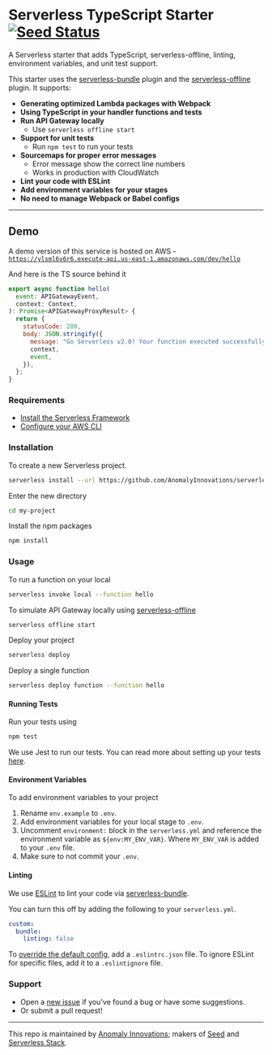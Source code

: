 # Serverless TypeScript Starter [![Seed Status](https://api.seed.run/serverless-stack/serverless-typescript-starter/stages/prod/build_badge)](https://console.seed.run/serverless-stack/serverless-typescript-starter)

A Serverless starter that adds TypeScript, serverless-offline, linting, environment variables, and
unit test support.

This starter uses the [serverless-bundle](https://github.com/AnomalyInnovations/serverless-bundle)
plugin and the [serverless-offline](https://github.com/dherault/serverless-offline) plugin. It
supports:

- **Generating optimized Lambda packages with Webpack**
- **Using TypeScript in your handler functions and tests**
- **Run API Gateway locally**
  - Use `serverless offline start`
- **Support for unit tests**
  - Run `npm test` to run your tests
- **Sourcemaps for proper error messages**
  - Error message show the correct line numbers
  - Works in production with CloudWatch
- **Lint your code with ESLint**
- **Add environment variables for your stages**
- **No need to manage Webpack or Babel configs**

---

## Demo

A demo version of this service is hosted on AWS -
[`https://ylsml6v6r6.execute-api.us-east-1.amazonaws.com/dev/hello`](https://ylsml6v6r6.execute-api.us-east-1.amazonaws.com/dev/hello)

And here is the TS source behind it

```javascript
export async function hello(
  event: APIGatewayEvent,
  context: Context,
): Promise<APIGatewayProxyResult> {
  return {
    statusCode: 200,
    body: JSON.stringify({
      message: "Go Serverless v2.0! Your function executed successfully!",
      context,
      event,
    }),
  };
}
```

### Requirements

- [Install the Serverless Framework](https://serverless.com/framework/docs/providers/aws/guide/installation/)
- [Configure your AWS CLI](https://serverless.com/framework/docs/providers/aws/guide/credentials/)

### Installation

To create a new Serverless project.

```bash
serverless install --url https://github.com/AnomalyInnovations/serverless-typescript-starter --name my-project
```

Enter the new directory

```bash
cd my-project
```

Install the npm packages

```bash
npm install
```

### Usage

To run a function on your local

```bash
serverless invoke local --function hello
```

To simulate API Gateway locally using
[serverless-offline](https://github.com/dherault/serverless-offline)

```bash
serverless offline start
```

Deploy your project

```bash
serverless deploy
```

Deploy a single function

```bash
serverless deploy function --function hello
```

#### Running Tests

Run your tests using

```bash
npm test
```

We use Jest to run our tests. You can read more about setting up your tests
[here](https://facebook.github.io/jest/docs/en/getting-started.html#content).

#### Environment Variables

To add environment variables to your project

1. Rename `env.example` to `.env`.
2. Add environment variables for your local stage to `.env`.
3. Uncomment `environment:` block in the `serverless.yml` and reference the environment variable as
   `${env:MY_ENV_VAR}`. Where `MY_ENV_VAR` is added to your `.env` file.
4. Make sure to not commit your `.env`.

#### Linting

We use [ESLint](https://eslint.org) to lint your code via
[serverless-bundle](https://github.com/AnomalyInnovations/serverless-bundle).

You can turn this off by adding the following to your `serverless.yml`.

```yaml
custom:
  bundle:
    linting: false
```

To [override the default config](https://eslint.org/docs/user-guide/configuring), add a
`.eslintrc.json` file. To ignore ESLint for specific files, add it to a `.eslintignore` file.

### Support

- Open a [new issue](https://github.com/AnomalyInnovations/serverless-typescript-starter/issues/new)
  if you've found a bug or have some suggestions.
- Or submit a pull request!

---

This repo is maintained by [Anomaly Innovations](https://anoma.ly); makers of
[Seed](https://seed.run) and [Serverless Stack](https://serverless-stack.com).
